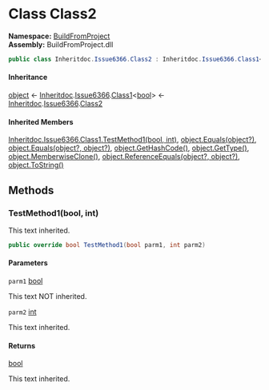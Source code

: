 ﻿# Class Class2

__Namespace:__ [BuildFromProject](BuildFromProject.md)  
__Assembly:__ BuildFromProject.dll

```csharp
public class Inheritdoc.Issue6366.Class2 : Inheritdoc.Issue6366.Class1<bool>
```

#### Inheritance

[object](https://learn.microsoft.com/dotnet/api/system.object) ← 
[Inheritdoc](BuildFromProject.Inheritdoc.md).[Issue6366](BuildFromProject.Inheritdoc.Issue6366.md).[Class1](BuildFromProject.Inheritdoc.Issue6366.Class1-1.md)<[bool](https://learn.microsoft.com/dotnet/api/system.boolean)> ← 
[Inheritdoc](BuildFromProject.Inheritdoc.md).[Issue6366](BuildFromProject.Inheritdoc.Issue6366.md).[Class2](BuildFromProject.Inheritdoc.Issue6366.Class2.md)

#### Inherited Members

[Inheritdoc.Issue6366.Class1<bool>.TestMethod1(bool, int)](BuildFromProject.Inheritdoc.Issue6366.Class1{System.Boolean}.md#BuildFromProject.Inheritdoc.Issue6366.Class1{System.Boolean}.TestMethod1(System.Boolean,System.Int32)), 
[object.Equals(object?)](https://learn.microsoft.com/dotnet/api/system.object.equals#system-object-equals(system-object)), 
[object.Equals(object?, object?)](https://learn.microsoft.com/dotnet/api/system.object.equals#system-object-equals(system-object-system-object)), 
[object.GetHashCode()](https://learn.microsoft.com/dotnet/api/system.object.gethashcode), 
[object.GetType()](https://learn.microsoft.com/dotnet/api/system.object.gettype), 
[object.MemberwiseClone()](https://learn.microsoft.com/dotnet/api/system.object.memberwiseclone), 
[object.ReferenceEquals(object?, object?)](https://learn.microsoft.com/dotnet/api/system.object.referenceequals), 
[object.ToString()](https://learn.microsoft.com/dotnet/api/system.object.tostring)

## Methods

### TestMethod1(bool, int)

This text inherited.

```csharp
public override bool TestMethod1(bool parm1, int parm2)
```

#### Parameters

`parm1` [bool](https://learn.microsoft.com/dotnet/api/system.boolean)

This text NOT inherited.

`parm2` [int](https://learn.microsoft.com/dotnet/api/system.int32)

This text inherited.

#### Returns

[bool](https://learn.microsoft.com/dotnet/api/system.boolean)

This text inherited.

